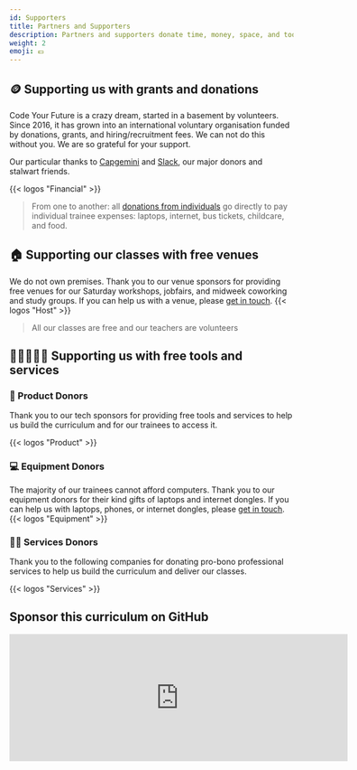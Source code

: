```yaml
---
id: Supporters
title: Partners and Supporters
description: Partners and supporters donate time, money, space, and tools so we can make this work for real.
weight: 2
emoji: 💷
---
```

<!-- CYF-ONLY -->
## 🪙 Supporting us with grants and donations

Code Your Future is a crazy dream, started in a basement by volunteers. Since 2016, it has grown into an international voluntary organisation funded by donations, grants, and hiring/recruitment fees. We can not do this without you. We are so grateful for your support.

Our particular thanks to [Capgemini](https://www.capgemini.com/gb-en/news/inside-stories/our-partnership-with-codeyourfuture/) and [Slack](https://slack.com/intl/en-gb/blog/news/slack-cyf-plus-engineering-employment-pathways-refugees), our major donors and stalwart friends.

{{< logos "Financial" >}}

> From one to another: all [donations from individuals](https://codeyourfuture.io/donate/) go directly to pay individual trainee expenses: laptops, internet, bus tickets, childcare, and food.

## 🏠 Supporting our classes with free venues

We do not own premises. Thank you to our venue sponsors for providing free venues for our Saturday workshops, jobfairs, and midweek coworking and study groups. If you can help us with a venue, please [get in touch](mailto:contact@codeyourfuture.io?subject=We%20can%20host%20classes%20for%20free).
{{< logos "Host" >}}

> All our classes are free and our teachers are volunteers

## 🧑🏽‍🤝‍🧑🏽 Supporting us with free tools and services

### 🧰 Product Donors

Thank you to our tech sponsors for providing free tools and services to help us build the curriculum and for our trainees to access it.

{{< logos "Product" >}}

### 💻 Equipment Donors

The majority of our trainees cannot afford computers. Thank you to our equipment donors for their kind gifts of laptops and internet dongles. If you can help us with laptops, phones, or internet dongles, please [get in touch](mailto:contact@codeyourfuture.io?subject=We%20would%20like%20to%20donate%20equipment).
{{< logos "Equipment" >}}

### 💁🏽 Services Donors

Thank you to the following companies for donating pro-bono professional services to help us build the curriculum and deliver our classes.

{{< logos "Services" >}}

## Sponsor this curriculum on GitHub

<iframe src="https://github.com/sponsors/CodeYourFuture/card" title="Sponsor CodeYourFuture" height="225" width="600" style="border: 0;"></iframe>
<!-- END-CYF-ONLY -->